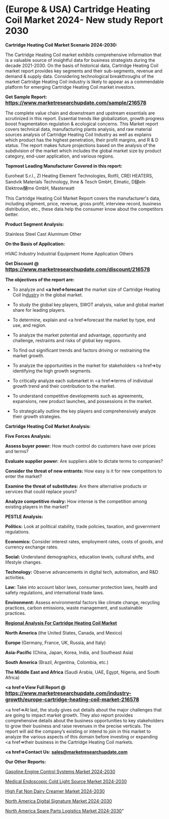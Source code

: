 # (Europe & USA) Cartridge Heating Coil Market 2024- New study Report 2030

<strong>Cartridge Heating Coil Market Scenario 2024-2030:</strong>

The Cartridge Heating Coil market exhibits comprehensive information that is a valuable source of insightful data for business strategists during the decade 2021-2030. On the basis of historical data, Cartridge Heating Coil market report provides key segments and their sub-segments, revenue and demand &amp; supply data. Considering technological breakthroughs of the market Cartridge Heating Coil industry is likely to appear as a commendable platform for emerging Cartridge Heating Coil market investors.

<strong>Get Sample Report: <a href=https://www.marketresearchupdate.com/sample/216578><font size=3 color=#0000ff>https://www.marketresearchupdate.com/sample/216578</font></a></strong>

The complete value chain and downstream and upstream essentials are scrutinized in this report. Essential trends like globalization, growth progress boost fragmentation regulation &amp; ecological concerns. This Market report covers technical data, manufacturing plants analysis, and raw material sources analysis of Cartridge Heating Coil Industry as well as explains which product has the highest penetration, their profit margins, and R & D status. The report makes future projections based on the analysis of the subdivision of the market which includes the global market size by product category, end-user application, and various regions.

<strong>Topmost Leading Manufacturer Covered in this report:</strong>

Euroheat S.r.l., ZI Heating Element Technologies, Rotfil, CREI HEATERS, Sandvik Materials Technology, Ihne & Tesch GmbH, Elmatic, D鐽eln Elektrow酺me GmbH, Masterwatt

This Cartridge Heating Coil Market Report covers the manufacturer's data, including shipment, price, revenue, gross profit, interview record, business distribution, etc., these data help the consumer know about the competitors better.

<strong>Product Segment Analysis: </strong>

Stainless Steel
Cast Aluminum
Other

<strong>On the Basis of Application:</strong>

HVAC Industry
Industrial Equipment
Home Application
Others

<strong>Get Discount @ <a href=https://www.marketresearchupdate.com/discount/216578><font size=3 color=#0000ff>https://www.marketresearchupdate.com/discount/216578</font></a></strong>

<strong><b>The objectives of the report are:</b></strong>

- To analyze and <strong><a href=><strong>forecast</strong></a></strong> the market size of Cartridge Heating Coil In<a href=ASDF991299>dustr</a>y in the global market.

- To study the global key players, SWOT analysis, value and global market share for leading players.

- To determine, explain and <a href=>forecast</a> the market by type, end use, and region.

- To analyze the market potential and advantage, opportunity and challenge, restraints and risks of global key regions.

- To find out significant trends and factors driving or restraining the market growth.

- To analyze the opportunities in the market for stakeholders <a href=>by</a> identifying the high growth segments.

- To critically analyze each submarket in <a href=>terms</a> of individual growth trend and their contribution to the market.

- To understand competitive developments such as agreements, expansions, new product launches, and possessions in the market.

- To strategically outline the key players and comprehensively analyze their growth strategies.

<strong>Cartridge Heating Coil Market Analysis:</strong>

<strong>Five Forces Analysis:</strong>

<strong>Assess buyer power:</strong> How much control do customers have over prices and terms?

<strong>Evaluate supplier power:</strong> Are suppliers able to dictate terms to companies?

<strong>Consider the threat of new entrants:</strong> How easy is it for new competitors to enter the market?

<strong>Examine the threat of substitutes:</strong> Are there alternative products or services that could replace yours?

<strong>Analyze competitive rivalry:</strong> How intense is the competition among existing players in the market?

<strong>PESTLE Analysis:</strong>

<strong>Politics:</strong> Look at political stability, trade policies, taxation, and government regulations.

<strong>Economics:</strong> Consider interest rates, employment rates, costs of goods, and currency exchange rates.

<strong>Social:</strong> Understand demographics, education levels, cultural shifts, and lifestyle changes.

<strong>Technology:</strong> Observe advancements in digital tech, automation, and R&D activities.

<strong>Law:</strong> Take into account labor laws, consumer protection laws, health and safety regulations, and international trade laws.

<strong>Environment:</strong> Assess environmental factors like climate change, recycling practices, carbon emissions, waste management, and sustainable practices.

<strong><u><b>Regional Analysis For Cartridge Heating Coil Market</b></u></strong>

<strong><b>North America</b></strong> (the United States, Canada, and Mexico)

<strong><b>Europe </b></strong>(Germany, France, UK, Russia, and Italy)

<strong><b>Asia-Pacific</b></strong> (China, Japan, Korea, India, and Southeast Asia)

<strong><b>South America</b></strong> (Brazil, Argentina, Colombia, etc.)

<strong><b>The Middle East and Africa</b></strong> (Saudi Arabia, UAE, Egypt, Nigeria, and South Africa)

<strong><a href=>View Full Report</a> @ <a href=https://www.marketresearchupdate.com/industry-growth/europe-cartridge-heating-coil-market-216578><font size=3 color=#0000ff>https://www.marketresearchupdate.com/industry-growth/europe-cartridge-heating-coil-market-216578</font></a></strong>

<a href=>At last,</a> the study gives out details about the major challenges that are going to impact market growth. They also report provides comprehensive details about the business opportunities to key stakeholders to grow their business and raise revenues in the precise verticals. The report will aid the company’s existing or intend to join in this market to analyze the various aspects of this domain before investing or expanding <a href=>their</a> business in the Cartridge Heating Coil markets.

<strong><a href=>Contact Us:</a></strong>
<strong>sales@marketresearchupdate.com</strong>

<strong>Our Other Reports:</strong>

<a href=https://www.linkedin.com/pulse/gasoline-engine-control-systems-market-latest>Gasoline Engine Control Systems Market 2024-2030</a>

<a href=https://www.linkedin.com/pulse/medical-endoscopic-cold-light-source-market>Medical Endoscopic Cold Light Source Market 2024-2030</a>

<a href=https://www.linkedin.com/pulse/high-fat-non-dairy-creamer-market-research-report>High Fat Non Dairy Creamer Market 2024-2030</a>

<a href=https://www.linkedin.com/pulse/north-america-digital-signature-market-px2pf/>North America Digital Signature Market 2024-2030</a>

<a href=https://www.linkedin.com/pulse/north-america-spare-parts-logistics-market-nh0vc/>North America Spare Parts Logistics Market 2024-2030</a>"

